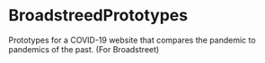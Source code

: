# BroadstreedPrototypes
Prototypes for a COVID-19 website that compares the pandemic to pandemics of the past. (For Broadstreet)
